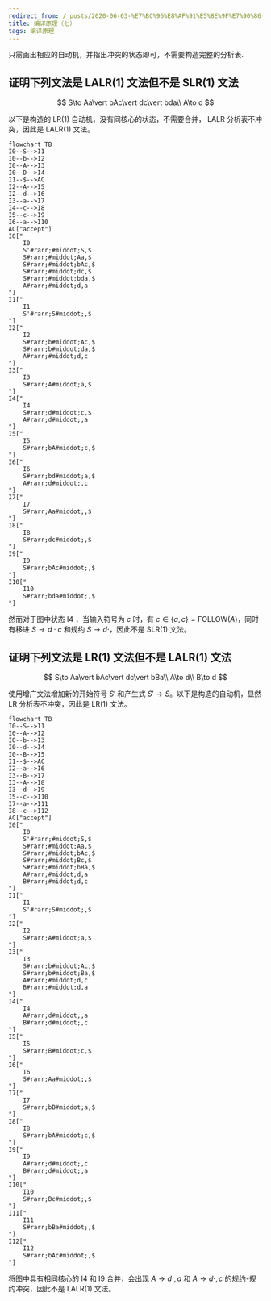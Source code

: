 ```yaml
---
redirect_from: /_posts/2020-06-03-%E7%BC%96%E8%AF%91%E5%8E%9F%E7%90%86-%E4%B8%83/
title: 编译原理（七）
tags: 编译原理
---
```


只需画出相应的自动机，并指出冲突的状态即可，不需要构造完整的分析表.

## 证明下列文法是 LALR(1) 文法但不是 SLR(1) 文法

$$
S\to Aa\vert bAc\vert dc\vert bda\\
A\to d
$$

以下是构造的 LR(1) 自动机，没有同核心的状态，不需要合并， LALR 分析表不冲突，因此是 LALR(1) 文法。

```mermaid
flowchart TB
I0--S-->I1
I0--b-->I2
I0--A-->I3
I0--D-->I4
I1--$-->AC
I2--A-->I5
I2--d-->I6
I3--a-->I7
I4--c-->I8
I5--c-->I9
I6--a-->I10
AC["accept"]
I0["
    I0
    S'#rarr;#middot;S,$
    S#rarr;#middot;Aa,$
    S#rarr;#middot;bAc,$
    S#rarr;#middot;dc,$
    S#rarr;#middot;bda,$
    A#rarr;#middot;d,a
"]
I1["
    I1
    S'#rarr;S#middot;,$
"]
I2["
    I2
    S#rarr;b#middot;Ac,$
    S#rarr;b#middot;da,$
    A#rarr;#middot;d,c
"]
I3["
    I3
    S#rarr;A#middot;a,$
"]
I4["
    I4
    S#rarr;d#middot;c,$
    A#rarr;d#middot;,a
"]
I5["
    I5
    S#rarr;bA#middot;c,$
"]
I6["
    I6
    S#rarr;bd#middot;a,$
    A#rarr;d#middot;,c
"]
I7["
    I7
    S#rarr;Aa#middot;,$
"]
I8["
    I8
    S#rarr;dc#middot;,$
"]
I9["
    I9
    S#rarr;bAc#middot;,$
"]
I10["
    I10
    S#rarr;bda#middot;,$
"]
```

然而对于图中状态 I4 ，当输入符号为 $c$ 时，有 $c\in\lbrace a,c\rbrace =\text{FOLLOW}(A)$，同时有移进 $S\to d\cdot c$ 和规约 $S\to d\cdot$，因此不是 SLR(1) 文法。

## 证明下列文法是 LR(1) 文法但不是 LALR(1) 文法

$$
S\to Aa\vert bAc\vert dc\vert bBa\\
A\to d\\
B\to d
$$

使用增广文法增加新的开始符号 $S'$ 和产生式 $S'\to S$。以下是构造的自动机，显然 LR 分析表不冲突，因此是 LR(1) 文法。

```mermaid
flowchart TB
I0--S-->I1
I0--A-->I2
I0--b-->I3
I0--d-->I4
I0--B-->I5
I1--$-->AC
I2--a-->I6
I3--B-->I7
I3--A-->I8
I3--d-->I9
I5--c-->I10
I7--a-->I11
I8--c-->I12
AC["accept"]
I0["
    I0
    S'#rarr;#middot;S,$
    S#rarr;#middot;Aa,$
    S#rarr;#middot;bAc,$
    S#rarr;#middot;Bc,$
    S#rarr;#middot;bBa,$
    A#rarr;#middot;d,a
    B#rarr;#middot;d,c
"]
I1["
    I1
    S'#rarr;S#middot;,$
"]
I2["
    I2
    S#rarr;A#middot;a,$
"]
I3["
    I3
    S#rarr;b#middot;Ac,$
    S#rarr;b#middot;Ba,$
    A#rarr;#middot;d,c
    B#rarr;#middot;d,a
"]
I4["
    I4
    A#rarr;d#middot;,a
    B#rarr;d#middot;,c
"]
I5["
    I5
    S#rarr;B#middot;c,$
"]
I6["
    I6
    S#rarr;Aa#middot;,$
"]
I7["
    I7
    S#rarr;bB#middot;a,$
"]
I8["
    I8
    S#rarr;bA#middot;c,$
"]
I9["
    I9
    A#rarr;d#middot;,c
    B#rarr;d#middot;,a
"]
I10["
    I10
    S#rarr;Bc#middot;,$
"]
I11["
    I11
    S#rarr;bBa#middot;,$
"]
I12["
    I12
    S#rarr;bAc#middot;,$
"]
```

将图中具有相同核心的 I4 和 I9 合并，会出现 $A\to d\cdot,a$ 和 $A\to d\cdot,c$ 的规约-规约冲突，因此不是 LALR(1) 文法。
